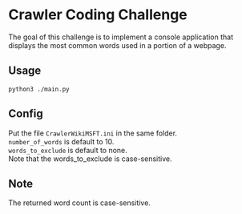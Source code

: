 # Crawler Coding Challenge 
The goal of this challenge is to implement a console application that displays the most common words
used in a portion of a webpage.  

## Usage
```
python3 ./main.py
```

## Config
Put the file `CrawlerWikiMSFT.ini` in the same folder.  
`number_of_words` is default to 10.  
`words_to_exclude` is default to none.  
Note that the words_to_exclude is case-sensitive.  

## Note
The returned word count is case-sensitive.  